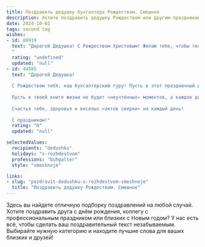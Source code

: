 ```yaml
---
title: Поздравить дедушку бухгалтера Рождеством. Смешное
description: Хотите поздравить дедушку Рождеством или другим праздником? Наш ИИ создаст незабываемое поздравление, а вы обязательно выделитесь среди других.  
date: 2024-10-01
tags: second tag
wishes:
- id: 86919
  text: "Дорогой Дедушка! С Рождеством Христовым! Желаю тебе, чтобы твоя бухгалтерская книга была полна не только цифр, но и радостных событий, а дебет с кредитом всегда сходились, как ты и любишь — идеально! Пусть в новом году твой баланс будет полон счастья и  хорошего настроения, а стресс от налоговых отчётов развеется, как снежинки в тёплом декабре!  Пусть все твои сбережения приумножатся, а  жизнь будет ярче, чем годовой отчет самой успешной компании!
  "
  rating: "undefined"
  updated: "null"
- id: 44585
  text: "Дорогой Дедушка!
  
  С Рождеством тебя, наш бухгалтерский гуру! Пусть в этот праздничный день у тебя в кадрах всегда будет «плюс», а в жизни — «минус» плохого настроения. Желаю, чтобы баланс твоих радостей всегда был в плюсе, а налоги на печаль – нулевые!
  
  Пусть в твоей книге жизни не будет «неучтённых» моментов, а каждое доброе дело гарантированно приносит «дивиденды» счастья.
  
  Счастья тебе, здоровья и веселых «актов сверки» на каждый день!
  
  С праздником!"
  rating: "0"
  updated: "null"

selectedValues:
  recipients: "dedushku"
  holidays: "s-rozhdestvom"
  professions: "buhgalter"
  style: "smeshnoje"

links:
- slug: "pozdravit-dedushku-s-rozhdestvom-smeshnoje"
  title: "Поздравить дедушку Рождеством. Смешное"
---
```


Здесь вы найдете отличную подборку поздравлений на любой случай. 
Хотите поздравить друга с днём рождения, коллегу с профессиональным праздником или близких с Новым годом? У нас есть всё, чтобы сделать ваш поздравительный текст незабываемым. Выбирайте нужную категорию и находите лучшие слова для ваших близких и друзей!
